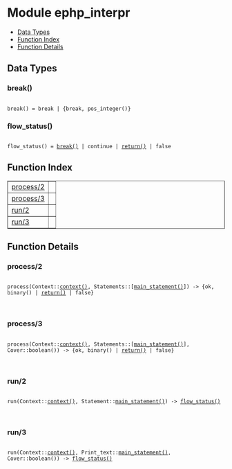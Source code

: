 

# Module ephp_interpr #
* [Data Types](#types)
* [Function Index](#index)
* [Function Details](#functions)

<a name="types"></a>

## Data Types ##




### <a name="type-break">break()</a> ###


<pre><code>
break() = break | {break, pos_integer()}
</code></pre>




### <a name="type-flow_status">flow_status()</a> ###


<pre><code>
flow_status() = <a href="#type-break">break()</a> | continue | <a href="#type-return">return()</a> | false
</code></pre>

<a name="index"></a>

## Function Index ##


<table width="100%" border="1" cellspacing="0" cellpadding="2" summary="function index"><tr><td valign="top"><a href="#process-2">process/2</a></td><td></td></tr><tr><td valign="top"><a href="#process-3">process/3</a></td><td></td></tr><tr><td valign="top"><a href="#run-2">run/2</a></td><td></td></tr><tr><td valign="top"><a href="#run-3">run/3</a></td><td></td></tr></table>


<a name="functions"></a>

## Function Details ##

<a name="process-2"></a>

### process/2 ###

<pre><code>
process(Context::<a href="#type-context">context()</a>, Statements::[<a href="#type-main_statement">main_statement()</a>]) -&gt; {ok, binary() | <a href="#type-return">return()</a> | false}
</code></pre>
<br />

<a name="process-3"></a>

### process/3 ###

<pre><code>
process(Context::<a href="#type-context">context()</a>, Statements::[<a href="#type-main_statement">main_statement()</a>], Cover::boolean()) -&gt; {ok, binary() | <a href="#type-return">return()</a> | false}
</code></pre>
<br />

<a name="run-2"></a>

### run/2 ###

<pre><code>
run(Context::<a href="#type-context">context()</a>, Statement::<a href="#type-main_statement">main_statement()</a>) -&gt; <a href="#type-flow_status">flow_status()</a>
</code></pre>
<br />

<a name="run-3"></a>

### run/3 ###

<pre><code>
run(Context::<a href="#type-context">context()</a>, Print_text::<a href="#type-main_statement">main_statement()</a>, Cover::boolean()) -&gt; <a href="#type-flow_status">flow_status()</a>
</code></pre>
<br />

